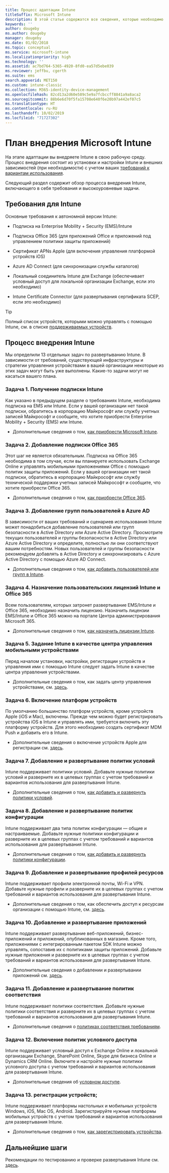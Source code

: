```yaml
---
title: Процесс адаптации Intune
titleSuffix: Microsoft Intune
description: В этой статье содержатся все сведения, которые необходимо учитывать при адаптации чисто облачного решения Microsoft Intune в своей среде.
keywords: ''
author: dougeby
ms.author: dougeby
manager: dougeby
ms.date: 01/02/2018
ms.topic: conceptual
ms.service: microsoft-intune
ms.localizationpriority: high
ms.technology: ''
ms.assetid: ac7bd764-5365-4920-8fd0-ea57d5ebe039
ms.reviewer: jeffbu, cgerth
ms.suite: ems
search.appverid: MET150
ms.custom: intune-classic
ms.collection: M365-identity-device-management
ms.openlocfilehash: 82cd13a2d60e589c5e9a7fcbccff8841a9a8aca2
ms.sourcegitcommit: 88b6e6d70f5fa15708e640f6e20b97a442ef07c5
ms.translationtype: HT
ms.contentlocale: ru-RU
ms.lasthandoff: 10/02/2019
ms.locfileid: "71727302"
---
```

# <a name="implement-your-microsoft-intune-plan"></a>План внедрения Microsoft Intune

На этапе адаптации вы внедряете Intune в свою рабочую среду. Процесс внедрения состоит из установки и настройки Intune и внешних зависимостей (при необходимости) с учетом ваших [требований к вариантам использования](planning-guide-requirements.md).

Следующий раздел содержит обзор процесса внедрения Intune, включающего в себя требования и высокоуровневые задачи.

## <a name="intune-requirements"></a>Требования для Intune

Основные требования к автономной версии Intune:

- Подписка на Enterprise Mobility + Security (EMS)/Intune

- Подписка Office 365 (для приложений Office и приложений под управлением политики защиты приложений)

- Сертификат APNs Apple (для включения управления платформой устройств iOS)

- Azure AD Connect (для синхронизации службы каталогов)

- Локальный соединитель Intune для Exchange (обеспечивает условный доступ для локальной организации Exchange, если это необходимо)

- Intune Certificate Connector (для развертывания сертификата SCEP, если это необходимо)

>[!TIP]
> Полный список устройств, которыми можно управлять с помощью Intune, см. в списке [поддерживаемых устройств](supported-devices-browsers.md).

## <a name="intune-implementation-process"></a>Процесс внедрения Intune

Мы определили 13 отдельных задач по развертыванию Intune. В зависимости от требований, существующей инфраструктуры и стратегии управления устройствами в вашей организации некоторые из этих задач могут быть уже выполнены. Какие-то задачи могут не касаться вашего плана.

### <a name="task-1-get-an-intune-subscription"></a>Задача 1. Получение подписки Intune

Как указано в предыдущем разделе о требованиях Intune, необходима подписка на EMS или Intune. Если у вашей организации нет такой подписки, обратитесь в корпорацию Майкрософт или службу учетных записей Майкрософт и сообщите, что хотите приобрести Enterprise Mobility + Security (EMS) или Intune.

- Дополнительные сведения о том, [как приобрести Microsoft Intune](https://www.microsoft.com/cloud-platform/microsoft-intune-pricing).

### <a name="task-2-add-office-365-subscription"></a>Задача 2. Добавление подписки Office 365

Этот шаг не является обязательным. Подписка на Office 365 необходима в том случае, если вы планируете использовать Exchange Online и управлять мобильными приложениями Office с помощью политик защиты приложений. Если у вашей организации нет такой подписки, обратитесь в корпорацию Майкрософт или службу технической поддержки учетных записей Майкрософт и сообщите, что хотите приобрести Office 365.

- Дополнительные сведения о том, [как приобрести Office 365](https://products.office.com/business/compare-office-365-for-business-plans).

### <a name="task-3-add-users-groups-in-azure-ad"></a>Задача 3. Добавление групп пользователей в Azure AD

В зависимости от ваших требований и сценариев использования Intune может понадобиться добавление пользователей или групп безопасности в Active Directory или Azure Active Directory. Просмотрите текущих пользователей и группы безопасности в Active Directory или Azure Active Directory и определите, полностью ли они соответствуют вашим потребностям. Новых пользователей и группы безопасности рекомендуем добавлять в Active Directory и синхронизировать с Azure Active Directory с помощью Azure AD Connect.

- Дополнительные сведения о том, [как добавить пользователей или групп в Intune](users-add.md).
<!---why not send them to the AAD connect topic? Question out to Andre: https://docs.microsoft.com/azure/active-directory/connect/active-directory-aadconnect--->


### <a name="task-4-assign-intune-and-office-365-user-licenses"></a>Задача 4. Назначение пользовательских лицензий Intune и Office 365

Всем пользователям, которых затронет развертывание EMS/Intune и Office 365, необходимо назначить лицензию. Назначить лицензии EMS/Intune и Office 365 можно на портале Центра администрирования Microsoft 365.

- Дополнительные сведения о том, [как назначить лицензии Intune](licenses-assign.md).

### <a name="task-5-set-mobile-device-management-authority-to-intune"></a>Задача 5. Задание Intune в качестве центра управления мобильными устройствами

Перед началом установки, настройки, регистрации устройств и управления ими с помощью Intune следует задать Intune в качестве центра управления устройствами.

- Дополнительные сведения о том, как задать центр управления устройствами, см. [здесь](mdm-authority-set.md).

### <a name="task-6-enable-device-platforms"></a>Задача 6. Включение платформ устройств

По умолчанию большинство платформ устройств, кроме устройств Apple (iOS и Mac), включены. Прежде чем можно будет регистрировать устройства iOS в Intune и управлять ими, требуется включить эту платформу устройств. Для этого необходимо создать сертификат MDM Push и добавить его в Intune.

- Дополнительные сведения о включение устройств Apple для регистрации см. [здесь](../enrollment/apple-mdm-push-certificate-get.md).

### <a name="task-7-add-and-deploy-terms-and-conditions-policies"></a>Задача 7. Добавление и развертывание политик условий

Intune поддерживает политики условий. Добавьте нужные политики условий и разверните их в целевых группах с учетом требований и вариантов использования для развертывания Intune.

- Дополнительные сведения о том, [как добавить и развернуть политики условий](../enrollment/terms-and-conditions-create.md).

### <a name="task-8-add-and-deploy-configuration-policies"></a>Задача 8. Добавление и развертывание политик конфигурации

Intune поддерживает два типа политик конфигурации — общие и настраиваемые. Добавьте нужные политики конфигурации и разверните их в целевых группах с учетом требований и вариантов использования для развертывания Intune.

- Дополнительные сведения о том, [как добавить и развернуть политики конфигурации](../configuration/device-profiles.md).

### <a name="task-9-add-and-deploy-resource-profiles"></a>Задача 9. Добавление и развертывание профилей ресурсов

Intune поддерживает профили электронной почты, Wi-Fi и VPN. Добавьте нужные профили и разверните их в целевых группах с учетом требований и вариантов использования для развертывания Intune.

- Дополнительные сведения о том, как обеспечить доступ к ресурсам организации с помощью Intune, см. [здесь](../configuration/device-profiles.md).

### <a name="task-10-add-and-deploy-apps"></a>Задача 10. Добавление и развертывание приложений

Intune поддерживает развертывание веб-приложений, бизнес-приложений и приложений, опубликованных в магазине. Кроме того, приложениями с интегрированным пакетом SDK Intune можно управлять, сопоставив их с политиками защиты приложений. Добавьте нужные приложения и разверните их в целевых группах с учетом требований и вариантов использования для развертывания Intune.

- Дополнительные сведения о добавлении и развертывании приложений см. [здесь](../apps/app-management.md).

### <a name="task-11-add-and-deploy-compliance-policies"></a>Задача 11. Добавление и развертывание политик соответствия

Intune поддерживает политики соответствия. Добавьте нужные политики соответствия и разверните их в целевых группах с учетом требований и вариантов использования для развертывания Intune.

- Дополнительные сведения о [политиках соответствия требованиям](../protect/device-compliance-get-started.md).

### <a name="task-12-enable-conditional-access-policies"></a>Задача 12. Включение политик условного доступа

Intune поддерживает условный доступ к Exchange Online и локальной организации Exchange, SharePoint Online, Skype для бизнеса Online и Dynamics CRM Online. Включите и настройте нужные политики условного доступа с учетом требований и вариантов использования для развертывания Intune.

- Дополнительные сведения об [условном доступе](../protect/conditional-access.md).

### <a name="task-13-enroll-devices"></a>Задача 13. регистрации устройств;

Intune поддерживает платформы настольных и мобильных устройств Windows, iOS, Mac OS, Android. Зарегистрируйте нужные платформы мобильных устройств с учетом требований и вариантов использования для развертывания Intune.

- Дополнительные сведения о том, [как зарегистрировать устройства](../enrollment/device-enrollment.md).


## <a name="next-steps"></a>Дальнейшие шаги
Рекомендации по тестированию и проверке развертывания Intune см. [здесь](planning-guide-test-validation.md).
